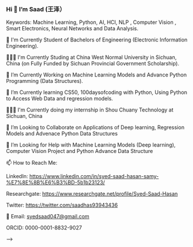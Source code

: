 ### Hi 👋 I’m Saad (王泽）



Keywords: Machine Learning, Python, AI, HCI, NLP , Computer Vision , Smart Electronics, Neural Networks and Data Analysis.



📜 I'm Currently Student of Bachelors of Engineering (Electronic Information Engineering).



👨🏽‍🎓 I'm Currently Studing at China West Normal University in Sichuan, China (on Fully Funded by Sichuan Provincial Government Scholarship).



🔭 I’m Currently Working on Machine Learning Models and Advance Python Programming (Data Structures).



🌱 I’m Currently learning CS50, 100daysofcoding with Python, Using Python to Access Web Data and regression models.



🧑🏽‍💻 I'm Currently doing my internship in Shou Chuany Technology at Sichuan, China



👯 I’m Looking to Collaborate on Applications of Deep learning, Regression Models and Advenace Python Data Structures



🤔 I’m Looking for Help with Machine Learning Models (Deep learning), Computer Vision Project and Python Advance Data Structure



📫 How to Reach Me:





LinkedIn: https://www.linkedin.com/in/syed-saad-hasan-samy-%E7%8E%8B%E6%B3%BD-5b1b23123/



Researchgate: https://www.researchgate.net/profile/Syed-Saad-Hasan



Twitter: https://twitter.com/saadhas93943436



📧 Email: syedsaad047@gmail.com



ORCID: 0000-0001-8832-9027   



-->
